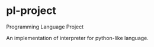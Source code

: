 # pl-project
Programming Language Project

An implementation of interpreter for python-like language.
